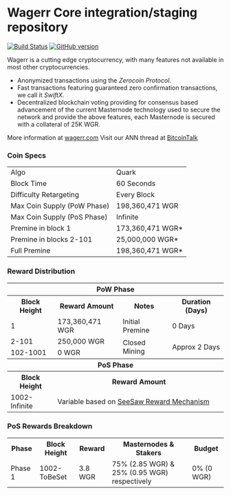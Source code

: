Wagerr Core integration/staging repository
=====================================

[![Build Status](https://travis-ci.org/wagerr/wagerr.svg?branch=master)](https://travis-ci.org/wagerr/wagerr) [![GitHub version](https://badge.fury.io/gh/wagerr%2Fwagerr.svg)](https://badge.fury.io/gh/wagerr%2Fwagerr)

Wagerr is a cutting edge cryptocurrency, with many features not available in most other cryptocurrencies.
- Anonymized transactions using the _Zerocoin Protocol_.
- Fast transactions featuring guaranteed zero confirmation transactions, we call it _SwiftX_.
- Decentralized blockchain voting providing for consensus based advancement of the current Masternode
  technology used to secure the network and provide the above features, each Masternode is secured
  with a collateral of 25K WGR.

More information at [wagerr.com](http://www.wagerr.com/) Visit our ANN thread at [BitcoinTalk](http://www.bitcointalk.org/index.php?topic=1262920)

### Coin Specs
<table>
<tr><td>Algo</td><td>Quark</td></tr>
<tr><td>Block Time</td><td>60 Seconds</td></tr>
<tr><td>Difficulty Retargeting</td><td>Every Block</td></tr>
<tr><td>Max Coin Supply (PoW Phase)</td><td>198,360,471 WGR</td></tr>
<tr><td>Max Coin Supply (PoS Phase)</td><td>Infinite</td></tr>
<tr><td>Premine in block 1</td><td>173,360,471 WGR*</td></tr>
<tr><td>Premine in blocks 2-101</td><td>25,000,000 WGR*</td></tr>
<tr><td>Full Premine</td><td>198,360,471 WGR*</td></tr>
</table>

### Reward Distribution

<table>
<th colspan=4>PoW Phase</th>
<tr><th>Block Height</th><th>Reward Amount</th><th>Notes</th><th>Duration (Days)</th></tr>
<tr><td>1</td><td>173,360,471 WGR</td><td>Initial Premine</td><td>0 Days</td></tr>
<tr><td>2-101</td><td>250,000 WGR</td><td rowspan=2>Closed Mining</td><td rowspan=2> Approx 2 Days</td></tr>
<tr><td>102-1001</td><td>0 WGR</td></tr>
<tr><th colspan=4>PoS Phase</th></tr>
<tr><th>Block Height</th><th colspan=3>Reward Amount</th></tr>
<tr><td>1002-Infinite</td><td colspan=3>Variable based on <a href="https://pivx.org/knowledge-base/see-saw-rewards-mechanism/">SeeSaw Reward Mechanism</a></td></tr>
</table>

### PoS Rewards Breakdown

<table>
<th>Phase</th><th>Block Height</th><th>Reward</th><th>Masternodes & Stakers</th><th>Budget</th>
<tr><td>Phase 1</td><td>1002-ToBeSet</td><td>3.8 WGR</td><td>75% (2.85 WGR) & 25% (0.95 WGR) respectively</td><td>0% (0 WGR)</td></tr>
</table>
